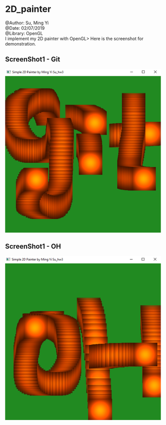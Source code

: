 # 2D_painter

@Author: Su, Ming Yi <br />
@Date: 02/07/2019 <br />
@Library: OpenGL <br />
I implement my 2D painter with OpenGL>
Here is the screenshot for demonstration.
## ScreenShot1 - Git
!["ScreenShot1"](https://github.com/bettle123/2D_painter/blob/master/ScreenShoots/hw3_1.PNG)
## ScreenShot1 - OH
!["ScreenShot2"](https://github.com/bettle123/2D_painter/blob/master/ScreenShoots/hw3_2.PNG)
